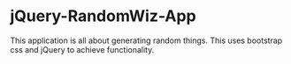 # jQuery-RandomWiz-App
This application is all about generating random things. This uses bootstrap css and jQuery to achieve functionality.
